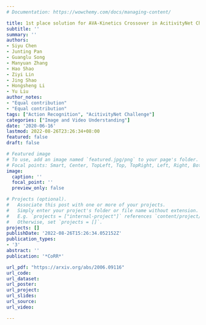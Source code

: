 ```yaml
---
# Documentation: https://wowchemy.com/docs/managing-content/

title: 1st place solution for AVA-Kinetics Crossover in AcitivityNet Challenge 2020
subtitle: ''
summary: ''
authors:
- Siyu Chen
- Junting Pan
- Guanglu Song
- Manyuan Zhang
- Hao Shao
- Ziyi Lin
- Jing Shao
- Hongsheng Li
- Yu Liu
author_notes:
- "Equal contribution"
- "Equal contribution"
tags: ["Action Recognition", "AcitivityNet Challenge"]
categories: ["Image and Video Understanding"]
date: '2020-06-16'
lastmod: 2022-08-26T23:26:34+08:00
featured: false
draft: false

# Featured image
# To use, add an image named `featured.jpg/png` to your page's folder.
# Focal points: Smart, Center, TopLeft, Top, TopRight, Left, Right, BottomLeft, Bottom, BottomRight.
image:
  caption: ''
  focal_point: ''
  preview_only: false

# Projects (optional).
#   Associate this post with one or more of your projects.
#   Simply enter your project's folder or file name without extension.
#   E.g. `projects = ["internal-project"]` references `content/project/deep-learning/index.md`.
#   Otherwise, set `projects = []`.
projects: []
publishDate: '2022-08-26T15:26:34.052152Z'
publication_types:
- '3'
abstract: ''
publication: '*CoRR*'

url_pdf: "https://arxiv.org/abs/2006.09116"
url_code:
url_dataset:
url_poster:
url_project:
url_slides:
url_source:
url_video:

---
```

